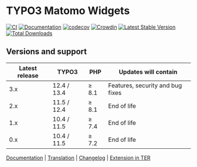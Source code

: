 # TYPO3 Matomo Widgets

[![CI](https://github.com/brotkrueml/typo3-matomo-widgets/actions/workflows/ci.yml/badge.svg)](https://github.com/brotkrueml/typo3-matomo-widgets/actions/workflows/ci.yml)
[![Documentation](https://github.com/brotkrueml/typo3-matomo-widgets/actions/workflows/docs.yml/badge.svg)](https://github.com/brotkrueml/typo3-matomo-widgets/actions/workflows/docs.yml)
[![codecov](https://codecov.io/github/brotkrueml/typo3-matomo-widgets/graph/badge.svg?token=2ECAIAYXMS)](https://codecov.io/github/brotkrueml/typo3-matomo-widgets)
[![Crowdin](https://badges.crowdin.net/typo3-extension-matomowidgets/localized.svg)](https://crowdin.com/project/typo3-extension-matomowidgets)
[![Latest Stable Version](https://img.shields.io/packagist/v/brotkrueml/typo3-matomo-widgets.svg?label=stable)](https://packagist.org/packages/brotkrueml/typo3-matomo-widgets)
[![Total Downloads](https://img.shields.io/packagist/dt/brotkrueml/typo3-matomo-widgets.svg)](https://packagist.org/packages/brotkrueml/typo3-matomo-widgets)

## Versions and support

| Latest release | TYPO3       | PHP   | Updates will contain             |
|----------------|-------------|-------|----------------------------------|
| 3.x            | 12.4 / 13.4 | ≥ 8.1 | Features, security and bug fixes |
| 2.x            | 11.5 / 12.4 | ≥ 8.1 | End of life                      |
| 1.x            | 10.4 / 11.5 | ≥ 7.4 | End of life                      |
| 0.x            | 10.4 / 11.5 | ≥ 7.2 | End of life                      |

[Documentation](https://docs.typo3.org/p/brotkrueml/typo3-matomo-widgets/main/en-us/) |
[Translation](https://crowdin.com/project/typo3-extension-matomowidgets) |
[Changelog](https://github.com/brotkrueml/typo3-matomo-widgets/blob/main/CHANGELOG.md) |
[Extension in TER](https://extensions.typo3.org/extension/matomo_widgets/)
